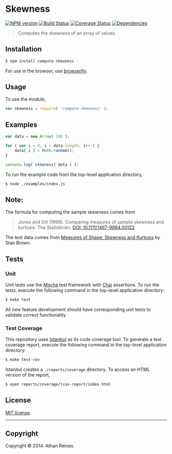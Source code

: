 Skewness
===
[![NPM version][npm-image]][npm-url] [![Build Status][travis-image]][travis-url] [![Coverage Status][coveralls-image]][coveralls-url] [![Dependencies][dependencies-image]][dependencies-url]

> Computes the skewness of an array of values.


## Installation

``` bash
$ npm install compute-skewness
```

For use in the browser, use [browserify](https://github.com/substack/node-browserify).


## Usage

To use the module,

``` javascript
var skewness = require( 'compute-skewness' );
```


## Examples

``` javascript
var data = new Array( 100 );

for ( var i = 0; i < data.length; i++ ) {
	data[ i ] = Math.random();
}

console.log( skewness( data ) );
```

To run the example code from the top-level application directory,

``` bash
$ node ./examples/index.js
```


## Note:

The formula for computing the sample skewness comes from

> Jones and Gill (1998). Comparing measures of sample skewness and kurtosis. The Statistician. [DOI: 10.1111/1467-9884.00122](http://onlinelibrary.wiley.com/doi/10.1111/1467-9884.00122/)

The test data comes from [Measures of Shape: Skewness and Kurtosis](http://www.tc3.edu/instruct/sbrown/stat/shape.htm) by Stan Brown.


## Tests

### Unit

Unit tests use the [Mocha](http://visionmedia.github.io/mocha) test framework with [Chai](http://chaijs.com) assertions. To run the tests, execute the following command in the top-level application directory:

``` bash
$ make test
```

All new feature development should have corresponding unit tests to validate correct functionality.


### Test Coverage

This repository uses [Istanbul](https://github.com/gotwarlost/istanbul) as its code coverage tool. To generate a test coverage report, execute the following command in the top-level application directory:

``` bash
$ make test-cov
```

Istanbul creates a `./reports/coverage` directory. To access an HTML version of the report,

``` bash
$ open reports/coverage/lcov-report/index.html
```


## License

[MIT license](http://opensource.org/licenses/MIT). 


---
## Copyright

Copyright &copy; 2014. Athan Reines.


[npm-image]: http://img.shields.io/npm/v/compute-skewness.svg
[npm-url]: https://npmjs.org/package/compute-skewness

[travis-image]: http://img.shields.io/travis/compute-io/skewness/master.svg
[travis-url]: https://travis-ci.org/compute-io/skewness

[coveralls-image]: https://img.shields.io/coveralls/compute-io/skewness/master.svg
[coveralls-url]: https://coveralls.io/r/compute-io/skewness?branch=master

[dependencies-image]: http://img.shields.io/david/compute-io/skewness.svg
[dependencies-url]: https://david-dm.org/compute-io/skewness

[dev-dependencies-image]: http://img.shields.io/david/dev/compute-io/skewness.svg
[dev-dependencies-url]: https://david-dm.org/dev/compute-io/skewness

[github-issues-image]: http://img.shields.io/github/issues/compute-io/skewness.svg
[github-issues-url]: https://github.com/compute-io/skewness/issues
